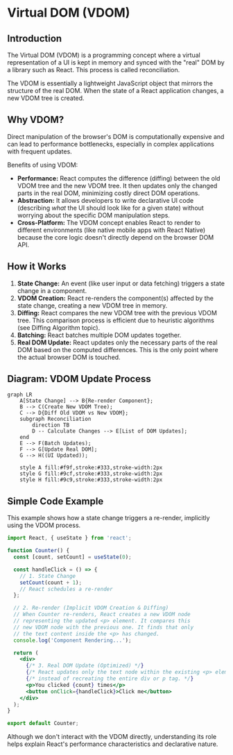 # Virtual DOM (VDOM)

## Introduction

The Virtual DOM (VDOM) is a programming concept where a virtual representation of a UI is kept in memory and synced with the "real" DOM by a library such as React. This process is called reconciliation.

The VDOM is essentially a lightweight JavaScript object that mirrors the structure of the real DOM. When the state of a React application changes, a new VDOM tree is created.

## Why VDOM?

Direct manipulation of the browser's DOM is computationally expensive and can lead to performance bottlenecks, especially in complex applications with frequent updates.

Benefits of using VDOM:
- **Performance:** React computes the difference (diffing) between the old VDOM tree and the new VDOM tree. It then updates only the changed parts in the real DOM, minimizing costly direct DOM operations.
- **Abstraction:** It allows developers to write declarative UI code (describing *what* the UI should look like for a given state) without worrying about the specific DOM manipulation steps.
- **Cross-Platform:** The VDOM concept enables React to render to different environments (like native mobile apps with React Native) because the core logic doesn't directly depend on the browser DOM API.

## How it Works

1.  **State Change:** An event (like user input or data fetching) triggers a state change in a component.
2.  **VDOM Creation:** React re-renders the component(s) affected by the state change, creating a new VDOM tree in memory.
3.  **Diffing:** React compares the new VDOM tree with the previous VDOM tree. This comparison process is efficient due to heuristic algorithms (see Diffing Algorithm topic).
4.  **Batching:** React batches multiple DOM updates together.
5.  **Real DOM Update:** React updates only the necessary parts of the real DOM based on the computed differences. This is the only point where the actual browser DOM is touched.

## Diagram: VDOM Update Process

```mermaid
graph LR
    A[State Change] --> B{Re-render Component};
    B --> C(Create New VDOM Tree);
    C --> D{Diff Old VDOM vs New VDOM};
    subgraph Reconciliation
        direction TB
        D -- Calculate Changes --> E[List of DOM Updates];
    end
    E --> F(Batch Updates);
    F --> G[Update Real DOM];
    G --> H((UI Updated));

    style A fill:#f9f,stroke:#333,stroke-width:2px
    style G fill:#9cf,stroke:#333,stroke-width:2px
    style H fill:#9c9,stroke:#333,stroke-width:2px
```

## Simple Code Example

This example shows how a state change triggers a re-render, implicitly using the VDOM process.

```jsx
import React, { useState } from 'react';

function Counter() {
  const [count, setCount] = useState(0);

  const handleClick = () => {
    // 1. State Change
    setCount(count + 1);
    // React schedules a re-render
  };

  // 2. Re-render (Implicit VDOM Creation & Diffing)
  // When Counter re-renders, React creates a new VDOM node
  // representing the updated <p> element. It compares this
  // new VDOM node with the previous one. It finds that only
  // the text content inside the <p> has changed.
  console.log('Component Rendering...');

  return (
    <div>
      {/* 3. Real DOM Update (Optimized) */}
      {/* React updates only the text node within the existing <p> element */}
      {/* instead of recreating the entire div or p tag. */}
      <p>You clicked {count} times</p>
      <button onClick={handleClick}>Click me</button>
    </div>
  );
}

export default Counter;
```

Although we don't interact with the VDOM directly, understanding its role helps explain React's performance characteristics and declarative nature. 